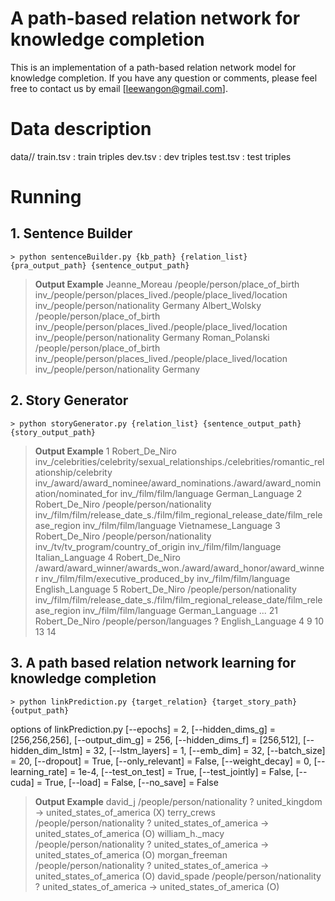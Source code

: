 # A path-based relation network for knowledge completion
This is an implementation of a path-based relation network model for knowledge completion.
If you have any question or comments, please feel free to contact us by email [leewangon@gmail.com].

# Data description
data/<DATASETS>/
    train.tsv : train triples
    dev.tsv : dev triples
    test.tsv : test triples
    
# Running
## 1. Sentence Builder

    > python sentenceBuilder.py {kb_path} {relation_list} {pra_output_path} {sentence_output_path}

> **Output Example**
Jeanne_Moreau	/people/person/place_of_birth	inv_/people/person/places_lived./people/place_lived/location	inv_/people/person/nationality	Germany
Albert_Wolsky	/people/person/place_of_birth	inv_/people/person/places_lived./people/place_lived/location	inv_/people/person/nationality	Germany
Roman_Polanski	/people/person/place_of_birth	inv_/people/person/places_lived./people/place_lived/location	inv_/people/person/nationality	Germany

## 2. Story Generator

    > python storyGenerator.py {relation_list} {sentence_output_path} {story_output_path}

> **Output Example**
> 1 Robert_De_Niro inv_/celebrities/celebrity/sexual_relationships./celebrities/romantic_relationship/celebrity inv_/award/award_nominee/award_nominations./award/award_nomination/nominated_for inv_/film/film/language German_Language
2 Robert_De_Niro /people/person/nationality inv_/film/film/release_date_s./film/film_regional_release_date/film_release_region inv_/film/film/language Vietnamese_Language
3 Robert_De_Niro /people/person/nationality inv_/tv/tv_program/country_of_origin inv_/film/film/language Italian_Language
4 Robert_De_Niro /award/award_winner/awards_won./award/award_honor/award_winner inv_/film/film/executive_produced_by inv_/film/film/language English_Language
5 Robert_De_Niro /people/person/nationality inv_/film/film/release_date_s./film/film_regional_release_date/film_release_region inv_/film/film/language German_Language
...
21 Robert_De_Niro /people/person/languages ?	English_Language	4 9 10 13 14 

## 3. A path based relation network learning for knowledge completion

    > python linkPrediction.py {target_relation} {target_story_path} {output_path}

options of linkPrediction.py
[--epochs] = 2, 
[--hidden_dims_g] = [256,256,256], 
[--output_dim_g] = 256, 
[--hidden_dims_f] = [256,512], 
[--hidden_dim_lstm] = 32, 
[--lstm_layers] = 1, 
[--emb_dim] = 32, 
[--batch_size] = 20, 
[--dropout] = True, 
[--only_relevant] = False,
[--weight_decay] = 0,
[--learning_rate] = 1e-4,
[--test_on_test] = True,
[--test_jointly] = False,
[--cuda] = True,
[--load] = False,
[--no_save] = False


> **Output Example**
> david_j /people/person/nationality ? united_kingdom -> united_states_of_america (X) 
terry_crews /people/person/nationality ? united_states_of_america -> united_states_of_america (O) 
william_h._macy /people/person/nationality ? united_states_of_america -> united_states_of_america (O) 
morgan_freeman /people/person/nationality ? united_states_of_america -> united_states_of_america (O) 
david_spade /people/person/nationality ? united_states_of_america -> united_states_of_america (O) 



